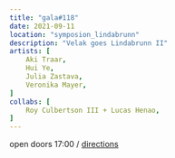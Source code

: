 ```yaml
---
title: "gala#118"
date: 2021-09-11
location: "symposion_lindabrunn"
description: "Velak goes Lindabrunn II"
artists: [
    Aki Traar,
    Hui Ye,
    Julia Zastava,
    Veronika Mayer,
]
collabs: [
    Roy Culbertson III + Lucas Henao,
]
---
```

open doors 17:00 / [directions](http://www.symposion-lindabrunn.at/?page_id=55)
